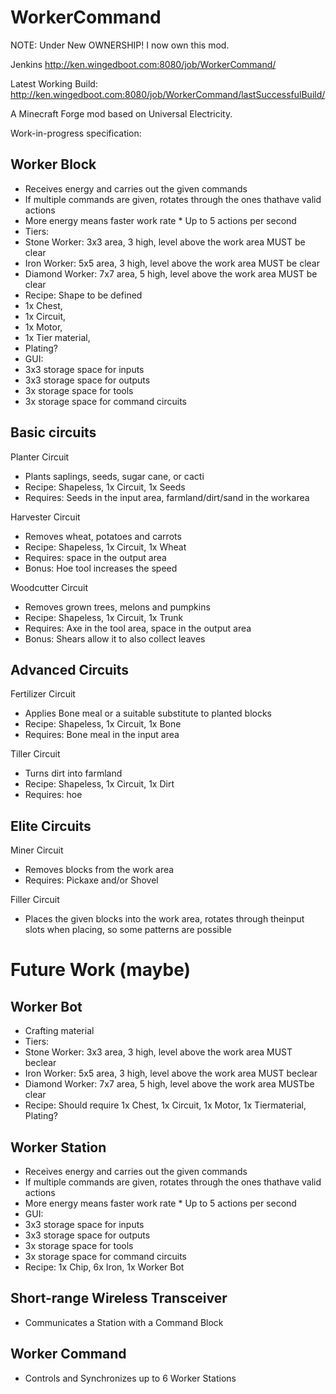 WorkerCommand
=============
NOTE: Under New OWNERSHIP! I now own this mod.

Jenkins http://ken.wingedboot.com:8080/job/WorkerCommand/

Latest Working Build: http://ken.wingedboot.com:8080/job/WorkerCommand/lastSuccessfulBuild/

A Minecraft Forge mod based on Universal Electricity.

Work-in-progress specification:

## Worker Block
 
*   Receives energy and carries out the given commands
  *   If multiple commands are given, rotates through the ones thathave valid actions
  *   More energy means faster work rate
    *   Up to 5 actions per second
*   Tiers:
  *   Stone Worker: 3x3 area, 3 high, level above the work area MUST be clear
  *   Iron Worker: 5x5 area, 3 high, level above the work area MUST be clear
  *   Diamond Worker: 7x7 area, 5 high, level above the work area MUST be clear 
*   Recipe: Shape to be defined
  *   1x Chest,
  *   1x Circuit,
  *   1x Motor,
  *   1x Tier material,
  *   Plating?
*   GUI:
  *   3x3 storage space for inputs
  *   3x3 storage space for outputs
  *   3x storage space for tools
  *   3x storage space for command circuits 
 
## Basic circuits
 
Planter Circuit
*   Plants saplings, seeds, sugar cane, or cacti 
*   Recipe: Shapeless, 1x Circuit, 1x Seeds
*   Requires: Seeds in the input area, farmland/dirt/sand in the workarea
 
Harvester Circuit
 
*   Removes wheat, potatoes and carrots
*   Recipe: Shapeless, 1x Circuit, 1x Wheat
*   Requires: space in the output area
*   Bonus: Hoe tool increases the speed
 
Woodcutter Circuit
 
*   Removes grown trees, melons and pumpkins
*   Recipe: Shapeless, 1x Circuit, 1x Trunk
*   Requires: Axe in the tool area, space in the output area
*   Bonus: Shears allow it to also collect leaves
 
## Advanced Circuits
 
Fertilizer Circuit
 
*   Applies Bone meal or a suitable substitute to planted blocks
*   Recipe: Shapeless, 1x Circuit, 1x Bone
*   Requires: Bone meal in the input area
 
Tiller Circuit
 
*   Turns dirt into farmland
*   Recipe: Shapeless, 1x Circuit, 1x Dirt
*   Requires: hoe
 
## Elite Circuits
 
Miner Circuit
 
*   Removes blocks from the work area
*   Requires: Pickaxe and/or Shovel
 
Filler Circuit
 
*   Places the given blocks into the work area, rotates through theinput slots when placing, so some patterns are possible

Future Work (maybe)
=============
## Worker Bot
 
*   Crafting material
*   Tiers:
  *   Stone Worker: 3x3 area, 3 high, level above the work area MUST beclear
  *   Iron Worker: 5x5 area, 3 high, level above the work area MUST beclear
  *   Diamond Worker: 7x7 area, 5 high, level above the work area MUSTbe clear 
  *   Recipe: Should require 1x Chest, 1x Circuit, 1x Motor, 1x Tiermaterial, Plating?
 
## Worker Station
 
*   Receives energy and carries out the given commands
  *   If multiple commands are given, rotates through the ones thathave valid actions
  *   More energy means faster work rate
    *   Up to 5 actions per second
*   GUI:
  *   3x3 storage space for inputs
  *   3x3 storage space for outputs
  *   3x storage space for tools
  *   3x storage space for command circuits 
*   Recipe: 1x Chip, 6x Iron, 1x Worker Bot
 
## Short-range Wireless Transceiver
 
*   Communicates a Station with a Command Block
 
## Worker Command
 
*   Controls and Synchronizes up to 6 Worker Stations  
